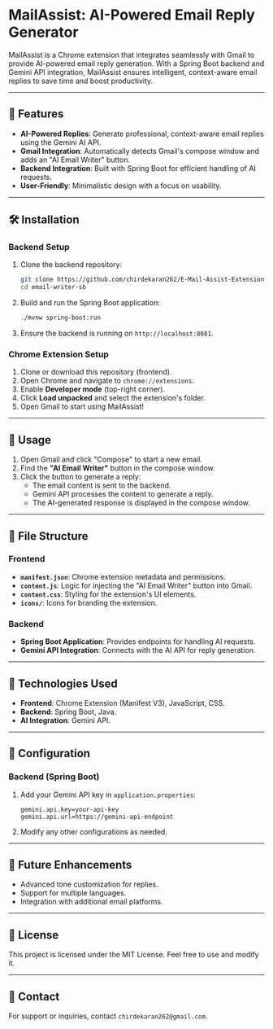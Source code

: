 # MailAssist: AI-Powered Email Reply Generator

MailAssist is a Chrome extension that integrates seamlessly with Gmail to provide AI-powered email reply generation. With a Spring Boot backend and Gemini API integration, MailAssist ensures intelligent, context-aware email replies to save time and boost productivity.

---

## 🚀 Features

- **AI-Powered Replies**: Generate professional, context-aware email replies using the Gemini AI API.
- **Gmail Integration**: Automatically detects Gmail's compose window and adds an "AI Email Writer" button.
- **Backend Integration**: Built with Spring Boot for efficient handling of AI requests.
- **User-Friendly**: Minimalistic design with a focus on usability.

---

## 🛠 Installation

### Backend Setup

1. Clone the backend repository:
   ```bash
   git clone https://github.com/chirdekaran262/E-Mail-Assist-Extension.git
   cd email-writer-sb
   ```
2. Build and run the Spring Boot application:
   ```bash
   ./mvnw spring-boot:run
   ```
3. Ensure the backend is running on `http://localhost:8081`.

### Chrome Extension Setup

1. Clone or download this repository (frontend).
2. Open Chrome and navigate to `chrome://extensions`.
3. Enable **Developer mode** (top-right corner).
4. Click **Load unpacked** and select the extension's folder.
5. Open Gmail to start using MailAssist!

---

## 📄 Usage

1. Open Gmail and click "Compose" to start a new email.
2. Find the **"AI Email Writer"** button in the compose window.
3. Click the button to generate a reply:
   - The email content is sent to the backend.
   - Gemini API processes the content to generate a reply.
   - The AI-generated response is displayed in the compose window.

---

## 📂 File Structure

### Frontend

- **`manifest.json`**: Chrome extension metadata and permissions.
- **`content.js`**: Logic for injecting the "AI Email Writer" button into Gmail.
- **`content.css`**: Styling for the extension's UI elements.
- **`icons/`**: Icons for branding the extension.

### Backend

- **Spring Boot Application**: Provides endpoints for handling AI requests.
- **Gemini API Integration**: Connects with the AI API for reply generation.

---

## 🌟 Technologies Used

- **Frontend**: Chrome Extension (Manifest V3), JavaScript, CSS.
- **Backend**: Spring Boot, Java.
- **AI Integration**: Gemini API.

---

## 🔧 Configuration

### Backend (Spring Boot)

1. Add your Gemini API key in `application.properties`:
   ```properties
   gemini.api.key=your-api-key
   gemini.api.url=https://gemini-api-endpoint
   ```
2. Modify any other configurations as needed.

---

## 🔮 Future Enhancements

- Advanced tone customization for replies.
- Support for multiple languages.
- Integration with additional email platforms.

---

## 📝 License

This project is licensed under the MIT License. Feel free to use and modify it.

---

## 📧 Contact

For support or inquiries, contact `chirdekaran262@gmail.com`.
